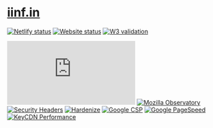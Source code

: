# [iinf.in](https://iinf.in)

[![Netlify status](https://img.shields.io/netlify/577e843a-370d-4a1f-8fc1-c28b2c8b11f6?style=flat&colorA=000000&colorB=000000)](https://app.netlify.com/sites/u29dc/deploys)
[![Website status](https://img.shields.io/website?url=https%3A%2F%2Fiinf.in?style=flat&colorA=000000&colorB=000000)](https://iinf.in)
[![W3 validation](https://img.shields.io/w3c-validation/html?targetUrl=https%3A%2F%2Fiinf.in?style=flat&colorA=000000&colorB=000000)](https://validator.w3.org/nu/?showsource=yes&showoutline=yes&showimagereport=yes&doc=https%3A%2F%2Fiinf.in)

[![HSTS Preload](https://img.shields.io/hsts/preload/iinf.in?style=flat&colorA=000000&colorB=000000)](https://hstspreload.org/?domain=iinf.in)
[![Mozilla Observatory](https://img.shields.io/mozilla-observatory/grade-score/iinf.in.svg?style=flat&colorA=000000&colorB=000000)](https://observatory.mozilla.org/analyze/iinf.in)
[![Security Headers](https://img.shields.io/security-headers?url=https%3A%2F%2Fiinf.in?style=flat&colorA=000000&colorB=000000)](https://securityheaders.com/?q=https%3A%2F%2Fiinf.in&followRedirects=on)
[![Hardenize](https://img.shields.io/badge/-Hardenize-000000?style=flat&colorA=000000&colorB=000000)](https://www.hardenize.com/report/iinf.in)
[![Google CSP](https://img.shields.io/badge/-Google%20CSP%20Evaluator-000000?style=flat&colorA=000000&colorB=000000)](https://csp-evaluator.withgoogle.com/?csp=http://iinf.in)
[![Google PageSpeed](https://img.shields.io/badge/-Google%20PageSpeed-000000?style=flat&colorA=000000&colorB=000000)](https://developers.google.com/speed/pagespeed/insights/?url=https%3A%2F%2Fiinf.in)
[![KeyCDN Performance](https://img.shields.io/badge/-KeyCDN%20Performance-000000?style=flat&colorA=000000&colorB=000000)](https://tools.keycdn.com/performance?url=https://iinf.in)
